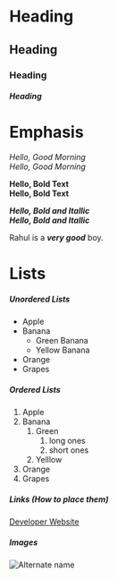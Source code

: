 # Heading
## Heading 
### Heading
##### Heading

# Emphasis
*Hello, Good Morning*  
_Hello, Good Morning_ 

**Hello, Bold Text**  
__Hello, Bold Text__

***Hello, Bold and Itallic***  
___Hello, Bold and Itallic___

Rahul is a ***very good*** boy.

# Lists

##### Unordered Lists
* Apple
* Banana
    * Green Banana
    * Yellow Banana
* Orange
* Grapes

##### Ordered Lists
1. Apple
2. Banana
     1. Green
          1. long ones
          2. short ones
     3. Yelllow
4. Orange
5. Grapes

##### Links (How to place them)
[Developer Website](https://developer.android.com)

##### Images
![Alternate name](https://media.istockphoto.com/photos/cute-pink-bear-doll-with-bow-isolated-on-white-background-with-shadow-picture-id952081702?k=20&m=952081702&s=612x612&w=0&h=NTdnJREV0IbjitgPLH2N2GO8nCAQbGFGWd_fSwR2JDM=)
